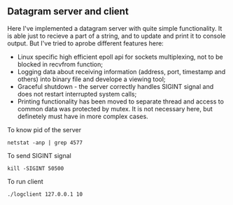 ## Datagram server and client

Here I've implemented a datagram server with quite simple functionality. It is able just to recieve a part of a string, and to update and print it to console output. But I've tried to aprobe different features here:
- Linux specific high efficient epoll api for sockets multiplexing, not to be blocked in recvfrom function;
- Logging data about receiving information (address, port, timestamp and others) into binary file and develope a viewing tool;
- Graceful shutdown - the server correctly handles SIGINT signal and does not restart interrupted system calls;
- Printing functionality has been moved to separate thread and access to common data was protected by mutex. It is not necessary here, but definetely must have in more complex cases. 

To know pid of the server
```console
netstat -anp | grep 4577
```
To send SIGINT signal

```console
kill -SIGINT 50500
```
To run client
```console
./logclient 127.0.0.1 10 
```